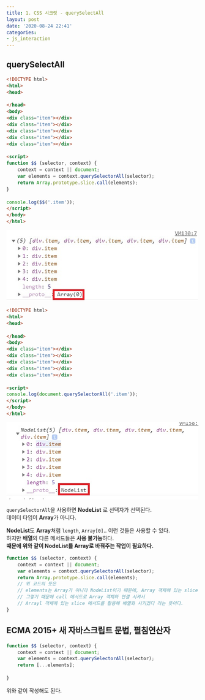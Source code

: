 ```yaml
---
title: 1. CSS 시크릿 - querySelectAll
layout: post
date: '2020-08-24 22:41'
categories:
- js_interaction
---
```


## querySelectAll

```html
<!DOCTYPE html>
<html>
<head>

</head>
<body>
<div class="item"></div>
<div class="item"></div>
<div class="item"></div>
<div class="item"></div>
<div class="item"></div>

<script>
function $$ (selector, context) {
    context = context || document;
    var elements = context.querySelectorAll(selector);
    return Array.prototype.slice.call(elements);
}

console.log($$('.item'));
</script>
</body>
</html>
```

![](/static/img/interaction/image14.jpg)

```html
<!DOCTYPE html>
<html>
<head>

</head>
<body>
<div class="item"></div>
<div class="item"></div>
<div class="item"></div>
<div class="item"></div>
<div class="item"></div>

<script>
console.log(document.querySelectorAll('.item'));
</script>
</body>
</html>
```

![](/static/img/interaction/image15.jpg)

`querySelectorAll`을 사용하면 **NodeList** 로 선택자가 선택된다.  
데이터 타입이 **Array**가 아니다.  

**NodeList**도 **Array**처럼 `length`, `Array[0]`.. 이런 것들은 사용할 수 있다.  
하지만 **배열**의 다른 메서드들은 **사용 불가능**하다.  
**때문에 위와 같이 NodeList를 Array로 바꿔주는 작업이 필요하다.**

```javascript
function $$ (selector, context) {
    context = context || document;
    var elements = context.querySelectorAll(selector);
    return Array.prototype.slice.call(elements);
    // 위 코드의 뜻은
    // elements는 Array가 아니라 NodeList이기 때문에, Array 객체에 있는 slice 메서드가 없다.
    // 그렇기 때문에 call 메서드로 Array 객체와 연결 시켜서
    // Arrayl 객체에 있는 slice 메서드를 활용해 배열화 시키겠다 라는 뜻이다.
}
```

## ECMA 2015+ 새 자바스크립트 문법, 펼침연산자

```javascript
function $$ (selector, context) {
    context = context || document;
    var elements = context.querySelectorAll(selector);
    return [...elements];
   
}
```

위와 같이 작성해도 된다.










